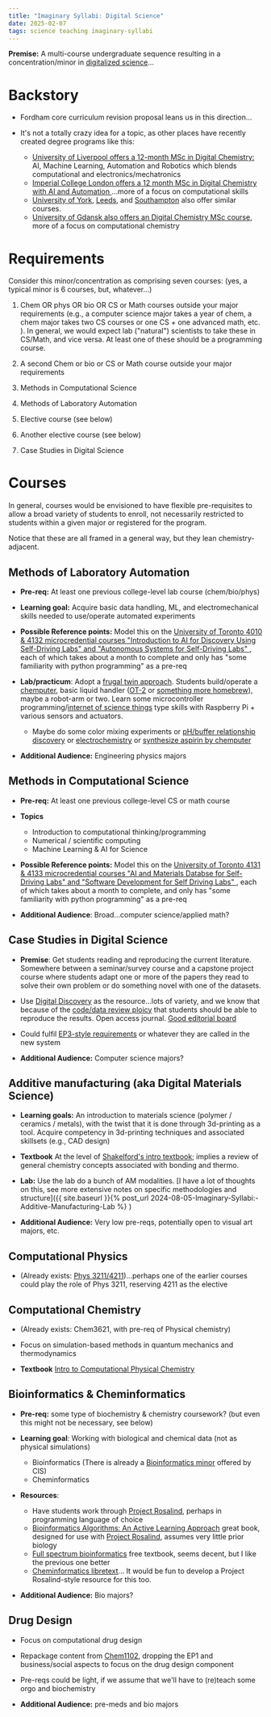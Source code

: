 ```yaml
---
title: "Imaginary Syllabi: Digital Science"
date: 2025-02-07
tags: science teaching imaginary-syllabi
---
```


**Premise:** A multi-course undergraduate sequence resulting in a concentration/minor in [digitalized science](https://doi.org/10.1039/D4DD00130C)...

# Backstory

- Fordham core curriculum revision proposal leans us in this direction...

- It's not a totally crazy idea for a topic, as other places have recently created degree programs like this:
    - [University of Liverpool offers a 12-month MSc in Digital Chemistry:](https://www.liverpool.ac.uk/courses/2025/digital-chemistry-msc) AI, Machine Learning, Automation and Robotics which blends computational and electronics/mechatronics
    - [Imperial College London offers a 12 month MSc in Digital Chemistry with AI and Automation ](https://www.imperial.ac.uk/study/courses/postgraduate-taught/digital-chemistry/#Default)...more of a focus on computational skills
    - [University of York](https://www.york.ac.uk/chemistry/research/digital-chemistry/), [Leeds](https://www.york.ac.uk/chemistry/research/digital-chemistry/), and [Southampton](https://www.southampton.ac.uk/courses/digital-chemistry-masters-msc) also offer similar courses. 
    - [University of Gdansk also offers an Digital Chemistry MSc course](https://digital.chem.ug.edu.pl/), more of a focus on computational chemistry

# Requirements

Consider this minor/concentration as comprising seven courses: (yes, a typical minor is 6 courses, but, whatever...)

1. Chem OR phys OR bio OR CS or Math courses outside your major requirements (e.g., a computer science major takes a year of chem, a chem major takes two CS courses or one CS + one advanced math, etc. ). In general, we would expect lab ("natural") scientists to take these in CS/Math, and vice versa. At least one of these should be a programming course.

2.  A second Chem  or bio or CS or Math course outside your major requirements

3. Methods in Computational Science

4. Methods of Laboratory Automation

5. Elective course (see below)

6. Another elective course (see below)

7. Case Studies in Digital Science



# Courses

In general, courses would be envisioned to have flexible pre-requisites to allow a broad variety of students to enroll, not necessarily restricted to students within a given major or registered for the program.  

Notice that these are all framed in a general way, but they lean chemistry-adjacent. 

## Methods of Laboratory Automation

- **Pre-req:** At least one previous college-level lab course (chem/bio/phys)

- **Learning goal:** Acquire basic data handling, ML, and electromechanical skills needed to use/operate automated experiments

- **Possible Reference points:** Model this on the [University of Toronto 4010 & 4132 microcredential courses  "Introduction to AI for Discovery Using Self-Driving Labs" and "Autonomous Systems for Self-Driving Labs" ](https://learn.utoronto.ca/programs-courses/certificates/autonomous-systems-discovery), each of which takes about a month to complete and only has "some familiarity with python programming" as a pre-req 

- **Lab/practicum**:  Adopt a [frugal twin approach](https://doi.org/10.1039/D3DD00223C).  Students build/operate a [chemputer](https://doi.org/10.1038/s41557-022-01016-w), basic liquid handler ([OT-2](https://opentrons.com/products/ot-2-robot) or [something more homebrew](https://doi.org/10.1016/j.slast.2024.100239)), maybe a robot-arm or two.  Learn some microcontroller programming/[internet of science things](https://chem.libretexts.org/Courses/Intercollegiate_Courses/Internet_of_Science_Things/1%3A_IOST_Modules) type skills with Raspberry Pi + various sensors and actuators.
    - Maybe do some color mixing experiments or [pH/buffer relationship discovery](https://link.springer.com/article/10.1557/s43577-022-00430-2) or [electrochemistry](https://pubs.rsc.org/en/content/articlehtml/2024/dd/d4dd00186a) or [synthesize aspirin by chemputer](https://pubs.acs.org/doi/10.1021/acs.jchemed.2c00503)

- **Additional Audience:**  Engineering physics majors

## Methods in Computational Science

- **Pre-req:** At least one previous college-level CS or math course 

- **Topics**
    - Introduction to computational thinking/programming
    - Numerical / scientific computing 
    - Machine Learning & AI for Science

- **Possible Reference points:** Model this on the [University of Toronto 4131 & 4133 microcredential courses  "AI and Materials Databse for Self-Driving Labs" and "Software Development for Self Driving Labs" ](https://learn.utoronto.ca/programs-courses/certificates/autonomous-systems-discovery), each of which takes about a month to complete, and only has "some familiarity with python programming" as a pre-req 

- **Additional Audience**: Broad...computer science/applied math?

## Case Studies in Digital Science

- **Premise**: Get students reading and reproducing the current literature.  Somewhere between a seminar/survey course and a capstone project course where students adapt one or more of the papers they read to solve their own problem or do something novel with one of the datasets.

- Use [Digital Discovery](https://pubs.rsc.org/en/journals/journalissues/dd#!recentarticles&adv) as the resource...lots of variety, and we know that because of the [code/data review ploicy](https://www.rsc.org/journals-books-databases/about-journals/digital-discovery#guidelines-dd) that students should be able to reproduce the results. Open access journal.  [Good editorial board](https://www.rsc.org/journals-books-databases/about-journals/digital-discovery/#team)

- Could fulfil [EP3-style requirements](https://bulletin.fordham.edu/undergraduate/fordham-college-core-curriculum/distributive-requirements/#text) or whatever they are called in the new system

- **Additional Audience:**  Computer science majors?

## Additive manufacturing (aka Digital Materials Science)

- **Learning goals:** An introduction to materials science (polymer / ceramics / metals), with the twist that it is done through 3d-printing as a tool.  Acquire competency in 3d-printing techniques and associated skillsets (e.g., CAD design)

- **Textbook** At the level of [Shakelford's intro textbook]((https://amzn.to/3JNUFbz) ); implies a review of general chemistry concepts associated with bonding and thermo.

- **Lab:** Use the lab do a bunch of AM modalities.  [I have a lot of thoughts on this, see more extensive notes on specific methodologies and structure]({{ site.baseurl }}{% post_url 2024-08-05-Imaginary-Syllabi:-Additive-Manufacturing-Lab %} )  

- **Additional Audience:**  Very low pre-reqs, potentially open to visual art majors, etc. 

## Computational Physics 

- (Already exists: [Phys 3211/4211](https://bulletin.fordham.edu/courses/phys/))...perhaps one of the earlier courses could play the role of Phys 3211, reserving 4211 as the elective 


## Computational Chemistry 

- (Already exists: Chem3621, with pre-req of Physical chemistry)

- Focus on simulation-based methods in quantum mechanics and thermodynamics 

- **Textbook** [Intro to Computational Physical Chemistry](https://uscibooks.aip.org/books/introduction-to-computational-physical-chemistry/) 

## Bioinformatics & Cheminformatics

- **Pre-req:**  some type of biochemistry & chemistry coursework? (but even this might not be necessary, see below)

- **Learning goal**: Working with biological and chemical data (not as physical simulations)
    - Bioinformatics (There is already a [Bioinformatics minor](https://www.fordham.edu/academics/departments/computer-and-information-science/academic-programs/undergraduate-programs/bioinformatics-minor/) offered by CIS)
    - Cheminformatics 

- **Resources**:
    - Have students work through [Project Rosalind](https://rosalind.info/problems/locations/), perhaps in programming language of choice 
    - [Bioinformatics Algorithms: An Active Learning Approach](https://www.bioinformaticsalgorithms.org/) great book, designed for use with [Project Rosalind](https://rosalind.info/problems/locations/), assumes very little prior biology 
    - [Full spectrum bioinformatics](https://github.com/zaneveld/full_spectrum_bioinformatics) free textbook, seems decent, but I like the previous one better
    - [Cheminformatics libretext](https://chem.libretexts.org/Courses/Intercollegiate_Courses/Cheminformatics )... It would be fun to develop a Project Rosalind-style resource for this too.

- **Additional Audience:**  Bio majors? 

## Drug Design 

- Focus on computational drug design
- Repackage content from [Chem1102](https://bulletin.fordham.edu/courses/chem/), dropping the EP1 and business/social aspects to focus on the drug design component
- Pre-reqs could be light, if we assume that we'll have to (re)teach some orgo and biochemistry

- **Additional Audience:**  pre-meds and bio majors
